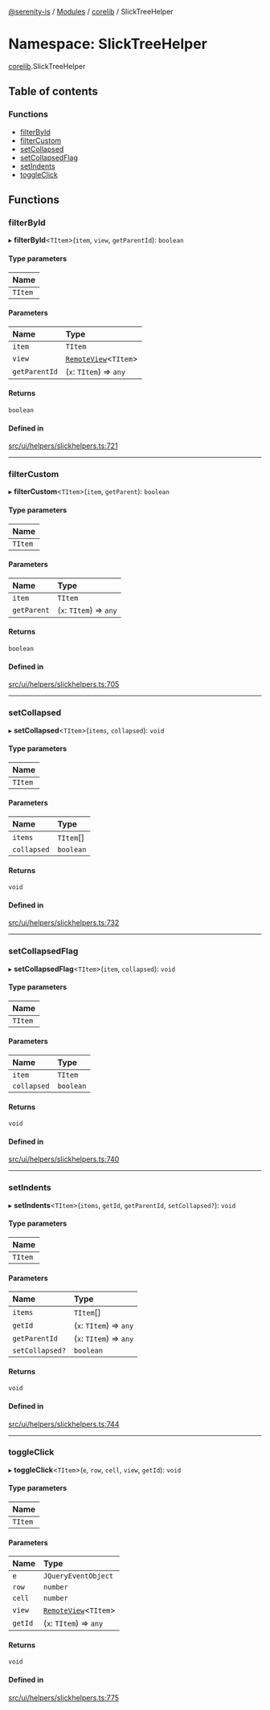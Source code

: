 [@serenity-is](../README.md) / [Modules](../modules.md) / [corelib](corelib.md) / SlickTreeHelper

# Namespace: SlickTreeHelper

[corelib](corelib.md).SlickTreeHelper

## Table of contents

### Functions

- [filterById](corelib.SlickTreeHelper.md#filterbyid)
- [filterCustom](corelib.SlickTreeHelper.md#filtercustom)
- [setCollapsed](corelib.SlickTreeHelper.md#setcollapsed)
- [setCollapsedFlag](corelib.SlickTreeHelper.md#setcollapsedflag)
- [setIndents](corelib.SlickTreeHelper.md#setindents)
- [toggleClick](corelib.SlickTreeHelper.md#toggleclick)

## Functions

### filterById

▸ **filterById**<`TItem`\>(`item`, `view`, `getParentId`): `boolean`

#### Type parameters

| Name |
| :------ |
| `TItem` |

#### Parameters

| Name | Type |
| :------ | :------ |
| `item` | `TItem` |
| `view` | [`RemoteView`](../classes/corelib_slick.RemoteView.md)<`TItem`\> |
| `getParentId` | (`x`: `TItem`) => `any` |

#### Returns

`boolean`

#### Defined in

[src/ui/helpers/slickhelpers.ts:721](https://github.com/serenity-is/serenity/blob/master/packages/corelib/src/ui/helpers/slickhelpers.ts#line&#x3D;721)

___

### filterCustom

▸ **filterCustom**<`TItem`\>(`item`, `getParent`): `boolean`

#### Type parameters

| Name |
| :------ |
| `TItem` |

#### Parameters

| Name | Type |
| :------ | :------ |
| `item` | `TItem` |
| `getParent` | (`x`: `TItem`) => `any` |

#### Returns

`boolean`

#### Defined in

[src/ui/helpers/slickhelpers.ts:705](https://github.com/serenity-is/serenity/blob/master/packages/corelib/src/ui/helpers/slickhelpers.ts#line&#x3D;705)

___

### setCollapsed

▸ **setCollapsed**<`TItem`\>(`items`, `collapsed`): `void`

#### Type parameters

| Name |
| :------ |
| `TItem` |

#### Parameters

| Name | Type |
| :------ | :------ |
| `items` | `TItem`[] |
| `collapsed` | `boolean` |

#### Returns

`void`

#### Defined in

[src/ui/helpers/slickhelpers.ts:732](https://github.com/serenity-is/serenity/blob/master/packages/corelib/src/ui/helpers/slickhelpers.ts#line&#x3D;732)

___

### setCollapsedFlag

▸ **setCollapsedFlag**<`TItem`\>(`item`, `collapsed`): `void`

#### Type parameters

| Name |
| :------ |
| `TItem` |

#### Parameters

| Name | Type |
| :------ | :------ |
| `item` | `TItem` |
| `collapsed` | `boolean` |

#### Returns

`void`

#### Defined in

[src/ui/helpers/slickhelpers.ts:740](https://github.com/serenity-is/serenity/blob/master/packages/corelib/src/ui/helpers/slickhelpers.ts#line&#x3D;740)

___

### setIndents

▸ **setIndents**<`TItem`\>(`items`, `getId`, `getParentId`, `setCollapsed?`): `void`

#### Type parameters

| Name |
| :------ |
| `TItem` |

#### Parameters

| Name | Type |
| :------ | :------ |
| `items` | `TItem`[] |
| `getId` | (`x`: `TItem`) => `any` |
| `getParentId` | (`x`: `TItem`) => `any` |
| `setCollapsed?` | `boolean` |

#### Returns

`void`

#### Defined in

[src/ui/helpers/slickhelpers.ts:744](https://github.com/serenity-is/serenity/blob/master/packages/corelib/src/ui/helpers/slickhelpers.ts#line&#x3D;744)

___

### toggleClick

▸ **toggleClick**<`TItem`\>(`e`, `row`, `cell`, `view`, `getId`): `void`

#### Type parameters

| Name |
| :------ |
| `TItem` |

#### Parameters

| Name | Type |
| :------ | :------ |
| `e` | `JQueryEventObject` |
| `row` | `number` |
| `cell` | `number` |
| `view` | [`RemoteView`](../classes/corelib_slick.RemoteView.md)<`TItem`\> |
| `getId` | (`x`: `TItem`) => `any` |

#### Returns

`void`

#### Defined in

[src/ui/helpers/slickhelpers.ts:775](https://github.com/serenity-is/serenity/blob/master/packages/corelib/src/ui/helpers/slickhelpers.ts#line&#x3D;775)
